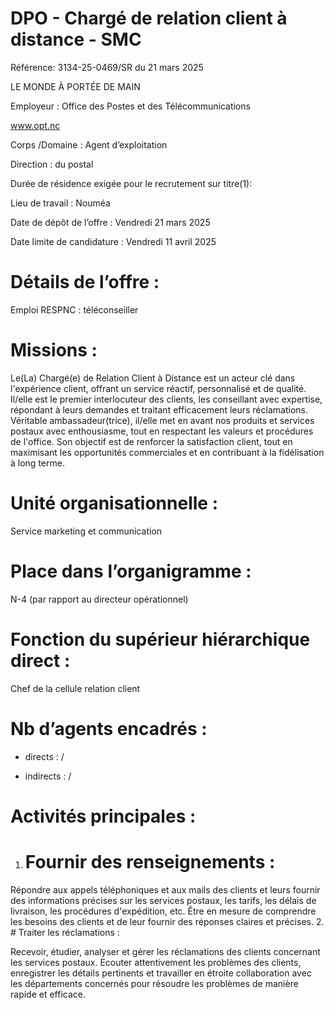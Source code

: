 # DPO - Chargé de relation client à distance - SMC

Référence: 3134-25-0469/SR du 21 mars 2025

LE MONDE À PORTÉE DE MAIN

Employeur : Office des Postes et des Télécommunications

www.opt.nc

Corps /Domaine : Agent d’exploitation

Direction : du postal

Durée de résidence exigée pour le recrutement sur titre(1):

Lieu de travail : Nouméa

Date de dépôt de l’offre : Vendredi 21 mars 2025

Date limite de candidature : Vendredi 11 avril 2025

# Détails de l’offre :

Emploi RESPNC : téléconseiller

# Missions :

Le(La) Chargé(e) de Relation Client à Distance est un acteur clé dans l'expérience client, offrant un service réactif, personnalisé et de qualité. Il/elle est le premier interlocuteur des clients, les conseillant avec expertise, répondant à leurs demandes et traitant efficacement leurs réclamations. Véritable ambassadeur(trice), il/elle met en avant nos produits et services postaux avec enthousiasme, tout en respectant les valeurs et procédures de l'office. Son objectif est de renforcer la satisfaction client, tout en maximisant les opportunités commerciales et en contribuant à la fidélisation à long terme.

# Unité organisationnelle :

Service marketing et communication

# Place dans l’organigramme :

N-4 (par rapport au directeur opérationnel)

# Fonction du supérieur hiérarchique direct :

Chef de la cellule relation client

# Nb d’agents encadrés :

- directs : /

- indirects : /

# Activités principales :

1. # Fournir des renseignements :

Répondre aux appels téléphoniques et aux mails des clients et leurs fournir des informations précises sur les services postaux, les tarifs, les délais de livraison, les procédures d'expédition, etc. Être en mesure de comprendre les besoins des clients et de leur fournir des réponses claires et précises.
2. # Traiter les réclamations :

Recevoir, étudier, analyser et gérer les réclamations des clients concernant les services postaux. Ecouter attentivement les problèmes des clients, enregistrer les détails pertinents et travailler en étroite collaboration avec les départements concernés pour résoudre les problèmes de manière rapide et efficace.